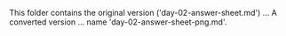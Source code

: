 This folder contains the original version ('day-02-answer-sheet.md') ...
A converted version ... name 'day-02-answer-sheet-png.md'.